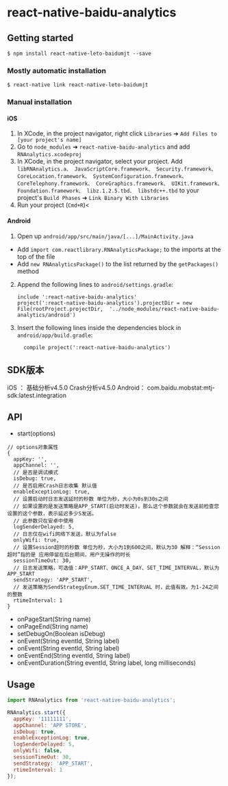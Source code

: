 
# react-native-baidu-analytics

## Getting started

`$ npm install react-native-leto-baidumjt --save`

### Mostly automatic installation

`$ react-native link react-native-leto-baidumjt`

### Manual installation


#### iOS

1. In XCode, in the project navigator, right click `Libraries` ➜ `Add Files to [your project's name]`
2. Go to `node_modules` ➜ `react-native-baidu-analytics` and add `RNAnalytics.xcodeproj`
3. In XCode, in the project navigator, select your project. 
Add `libRNAnalytics.a、
    JavaScriptCore.framework、
    Security.framework、
    CoreLocation.framework、
    SystemConfiguration.framework、
    CoreTelephony.framework、
    CoreGraphics.framework、
    UIKit.framework、
    Foundation.framework、
    libz.1.2.5.tbd、
    libstdc++.tbd` to your project's `Build Phases` ➜ `Link Binary With Libraries`
4. Run your project (`Cmd+R`)<

#### Android

1. Open up `android/app/src/main/java/[...]/MainActivity.java`
  - Add `import com.reactlibrary.RNAnalyticsPackage;` to the imports at the top of the file
  - Add `new RNAnalyticsPackage()` to the list returned by the `getPackages()` method
2. Append the following lines to `android/settings.gradle`:
  	```
  	include ':react-native-baidu-analytics'
  	project(':react-native-baidu-analytics').projectDir = new File(rootProject.projectDir, 	'../node_modules/react-native-baidu-analytics/android')
  	```
3. Insert the following lines inside the dependencies block in `android/app/build.gradle`:
  	```
      compile project(':react-native-baidu-analytics')
  	```

## SDK版本
iOS ： 基础分析v4.5.0  Crash分析v4.5.0
Android： com.baidu.mobstat:mtj-sdk:latest.integration

## API

* start(options)
```
// options对象属性
{
  appKey: '',
  appChannel: '',
  // 是否是调试模式
  isDebug: true,
  // 是否启用Crash日志收集 默认值
  enableExceptionLog: true,
  // 设置启动时日志发送延时的秒数 单位为秒，大小为0s到30s之间 
  // 如果设置的是发送策略是APP_START(启动时发送)，那么这个参数就会在发送前检查您设置的这个参数，表示延迟多少S发送。
  // 此参数只在安卓中使用
  logSenderDelayed: 5,
  // 日志仅在wifi网络下发送，默认为false
  onlyWifi: true,
  // 设置Session超时的秒数 单位为秒，大小为1到600之间，默认为30 解释：“Session超时”指的是 应用停留在后台期间，用户无操作的时长
  sessionTimeOut: 30,
  // 日志发送策略，可选值：APP_START、ONCE_A_DAY、SET_TIME_INTERVAL，默认为APP_START
  sendStrategy: 'APP_START',
  // 发送策略为SendStrategyEnum.SET_TIME_INTERVAL 时，此值有效。为1-24之间的整数
  rtimeInterval: 1
}
```
* onPageStart(String name)
* onPageEnd(String name)
* setDebugOn(Boolean isDebug)
* onEvent(String eventId, String label)
* onEvent(String eventId, String label)
* onEventEnd(String eventId, String label)
* onEventDuration(String eventId, String label, long milliseconds)


## Usage

```javascript
import RNAnalytics from 'react-native-baidu-analytics';

RNAnalytics.start({
  appKey: '11111111',
  appChannel: 'APP STORE',
  isDebug: true,
  enableExceptionLog: true,
  logSenderDelayed: 5,
  onlyWifi: false,
  sessionTimeOut: 30,
  sendStrategy: 'APP_START',
  rtimeInterval: 1
});
```


  
